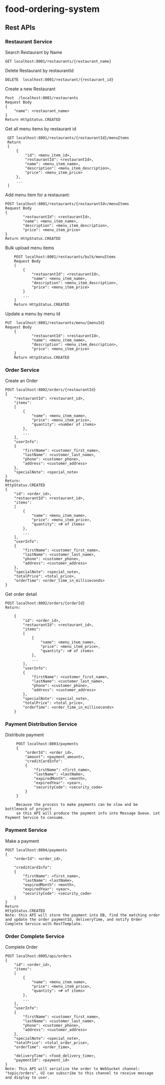 # food-ordering-system

## Rest APIs
### Restaurant Service
Search Restaurant by Name
    
    GET localhost:8001/restaurants/{restaurant_name}

Delete Restaurant by restaurantId

    DELETE  localhost:8001/restaurant/{restaurant_id}
    
Create a new Restaurant

    Post  /localhost:8001/restaurants
    Request Body
    {
        "name": <restaurant_name>
    }
    Return HttpStatus.CREATED

Get all menu items by restaurant id
     
     GET localhost:8001/restaurants/{restaurantId}/menuItems
     Return
     [
         {
             "id": <menu_item_id>,
             "restaurantId": <restaurantId>,
             "name": <menu_item_name>,
             "description": <menu_item_description>,
             "price": <menu_item_price>
         },
         ...
     ]

Add menu item for a restaurant:

    
	POST localhost:8001/restaurants/{restaurantId>/menuItems
    Request Body
    {
            "restaurantId": <restaurantId>,
            "name": <menu_item_name>,
            "description": <menu_item_description>,
            "price": <menu_item_price>
    }
    Return HttpStatus.CREATED

Bulk upload menu items
        
        POST localhost:8001/restaurants/bulk/menuItems
        Request Body
        [
            {
                "restaurantId": <restaurantId>,
                "name": <menu_item_name>,
                "description": <menu_item_description>,
                "price": <menu_item_price>
            }
            ...
        ]
        Return HttpStatus.CREATED
	
Update a menu by menu Id

    PUT  localhost:8001/restaurants/menu/{menuId}
	Request Body
        {
                "restaurantId": <restaurantId>,
                "name": <menu_item_name>,
                "description": <menu_item_description>,
                "price": <menu_item_price>
        }
        Return HttpStatus.CREATED

### Order Service
Create an Order

    POST localhost:8002/orders/{restaurantId}
    {
        "restaurantId": <restaurant_id>,
        "items":
        [
            {
                "name": <menu_item_name>,
                "price": <menu_item_price>,
                "quantity": <number of items>
            },
            ...
        ],
        "userInfo":
        {
            "firstName": <customer_first_name>,
            "lastName": <customer_last_name>,
            "phone": <customer_phone>,
            "address": <customer_address>
        },
        "specialNote": <special_note>
    }
    Return:
    HttpStatus.CREATED
    {
        "id": <order_id>,
        "restaurantId": <restaurant_id>,
        "items":
        [
            {
                "name": <menu_item_name>,
                "price": <menu_item_price>,
                "quantity": <# of items>
            },
            ...
        ],
        "userInfo":
        {
            "firstName": <customer_first_name>,
            "lastName": <customer_last_name>,
            "phone": <customer_phone>,
            "address": <customer_address>
        },
        "specialNote": <special_note>,
        "totalPrice": <total_price>,
        "orderTime": <order_time_in_milliseconds>
    }



Get order detail

    POST localhost:8002/orders/{orderId}
    Return:
        
        {
            "id": <order_id>,
            "restaurantId": <restaurant_id>,
            "items":
            [
                {
                    "name": <menu_item_name>,
                    "price": <menu_item_price>,
                    "quantity": <# of items>
                },
                ...
            ],
            "userInfo":
            {
                "firstName": <customer_first_name>,
                "lastName": <customer_last_name>,
                "phone": <customer_phone>,
                "address": <customer_address>
            },
            "specialNote": <special_note>,
            "totalPrice": <total_price>,
            "orderTime": <order_time_in_milliseconds>
        }
    
    
### Payment Distribution Service
Distribute payment
         
         POST localhost:8003/payments
         {
             "orderId": <order_id>,
             "amount": <payment_amount>,
             "creditCardInfo": 
             {
                 "firstName": <first_name>,
                 "lastName": <lastName>,
                 "expiredMonth": <month>,
                 "expiredYear": <year>,
                 "securityCode": <security_code>
             }
         }
         
         Because the process to make payments can be slow and be bottleneck of project
         so this API will produce the payment info into Message Queue. Let Payment Service to consume.

### Payment Service
Make a payment

    POST localhost:8004/payments
    {
        "orderId": <order_id>,
        
        "creditCardInfo": 
        {
            "firstName": <first_name>,
            "lastName": <lastName>,
            "expiredMonth": <month>,
            "expiredYear": <year>,
            "securityCode": <security_code>
        }
    }
    Return
    HttpStatus.CREATED
    Note: this API will store the payment into DB, find the matching order 
    and update the order paymentId, deliveryTime, and notify Order Complete Service with RestTemplate.



### Order Complete Service
Complete Order
    
    POST localhost:8005/api/orders
    {
        "id": <order_id>,
        "items":
        [
            {
                "name": <menu_item_name>,
                "price": <menu_item_price>,
                "quantity": <# of items>
            },
            ...
        ],
        "userInfo":
        {
            "firstName": <customer_first_name>,
            "lastName": <customer_last_name>,
            "phone": <customer_phone>,
            "address": <customer_address>
        },
        "specialNote": <special_note>,
        "totalPrice": <total_order_price>,
        "orderTime": <order_time>,
        
        "deliveryTime": <food_delivery_time>,
        "paymentId": <payment_id>
    }
    Note: This API will serialize the order to WebSocket channel: "topic/orders", UI can subscribe to this channel to receive message and display to user.
    
